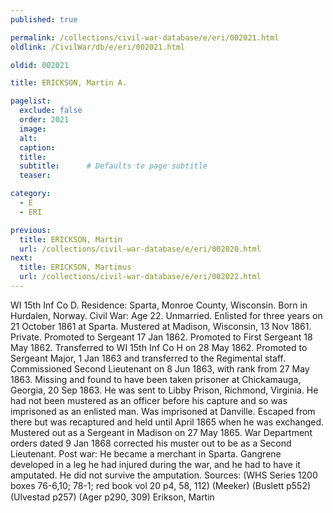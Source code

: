 ```yaml
---
published: true

permalink: /collections/civil-war-database/e/eri/002021.html
oldlink: /CivilWar/db/e/eri/002021.html

oldid: 002021

title: ERICKSON, Martin A.

pagelist:
  exclude: false
  order: 2021
  image: 
  alt:
  caption:
  title:
  subtitle:      # Defaults to page subtitle
  teaser:

category: 
  - E 
  - ERI

previous:
  title: ERICKSON, Martin
  url: /collections/civil-war-database/e/eri/002020.html  
next:
  title: ERICKSON, Martimus
  url: /collections/civil-war-database/e/eri/002022.html   
---
```

WI 15th Inf Co D. Residence: Sparta, Monroe County, Wisconsin. Born in Hurdalen, Norway. Civil War: Age 22. Unmarried. Enlisted for three years on 21 October 1861 at Sparta. Mustered at Madison, Wisconsin, 13 Nov 1861. Private. Promoted to Sergeant 17 Jan 1862. Promoted to First Sergeant 18 May 1862. Transferred to WI 15th Inf Co H on 28 May 1862. Promoted to Sergeant Major, 1 Jan 1863 and transferred to the Regimental staff. Commissioned Second Lieutenant on 8 Jun 1863, with rank from 27 May 1863. Missing and found to have been taken prisoner at Chickamauga, Georgia, 20 Sep 1863. He was sent to Libby Prison, Richmond, Virginia. He had not been mustered as an officer before his capture and so was imprisoned as an enlisted man. Was imprisoned at Danville. Escaped from there but was recaptured and held until April 1865 when he was exchanged. Mustered out as a Sergeant in Madison on 27 May 1865. War Department orders dated 9 Jan 1868 corrected his muster out to be as a Second Lieutenant. Post war: He became a merchant in Sparta. Gangrene developed in a leg he had injured during the war, and he had to have it amputated. He did not survive the amputation. Sources: (WHS Series 1200 boxes 76-6,10; 78-1; red book vol 20 p4, 58, 112) (Meeker) (Buslett p552) (Ulvestad p257) (Ager p290, 309) &#147;Erikson, Martin&#148;